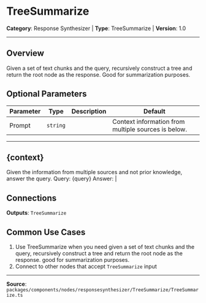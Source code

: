 # TreeSummarize

**Category**: Response Synthesizer | **Type**: TreeSummarize | **Version**: 1.0

---

## Overview

Given a set of text chunks and the query, recursively construct a tree and return the root node as the response. Good for summarization purposes.

## Optional Parameters

| Parameter | Type | Description | Default |
|-----------|------|-------------|---------|
| Prompt | `string` |  | Context information from multiple sources is below.
---------------------
{context}
---------------------
Given the information from multiple sources and not prior knowledge, answer the query.
Query: {query}
Answer: |

## Connections

**Outputs**: `TreeSummarize`

## Common Use Cases

1. Use TreeSummarize when you need given a set of text chunks and the query, recursively construct a tree and return the root node as the response. good for summarization purposes.
2. Connect to other nodes that accept `TreeSummarize` input

---

**Source**: `packages/components/nodes/responsesynthesizer/TreeSummarize/TreeSummarize.ts`